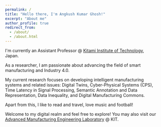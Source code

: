 ```yaml
---
permalink: /
title: "Hello there, I'm Angkush Kumar Ghosh!"
excerpt: "About me"
author_profile: true
redirect_from: 
  - /about/
  - /about.html
---
```


I'm currently an Assistant Professor @ [Kitami Institute of Technology](https://www.kitami-it.ac.jp/), Japan.

As a researcher, I am passionate about advancing the field of smart manufacturing and Industry 4.0. 

My current research focuses on developing intelligent manufacturing systems and related issues:
Digital Twins, 
Cyber-Physical Systems (CPS), 
Time Latency in Signal Processing, 
Semantic Annotation and Data Representation,
Data Inequality, and 
Digital Manufacturing Commons.

Apart from this, I like to read and travel, love music and football!

Welcome to my digital realm and feel free to explore! 
You may also visit our [Advanced Manufacturing Engineering Laboratory](https://www.kitami-it.ac.jp/) @ KIT.
